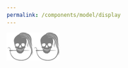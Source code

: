 ```yaml
---
permalink: /components/model/display
---
```

<!-- Start of /components/model/display -->
<div>
<a href='/' class='model-link'><img alt="Model avatar" class="model-picture hover-shadow" id="model-picture" src="/img/logo/spinner.svg"/></a>
<a href='/' class='model-link'><h6 id="model-name"></h6></a>
</div>
<!-- End of /components/model/display -->
